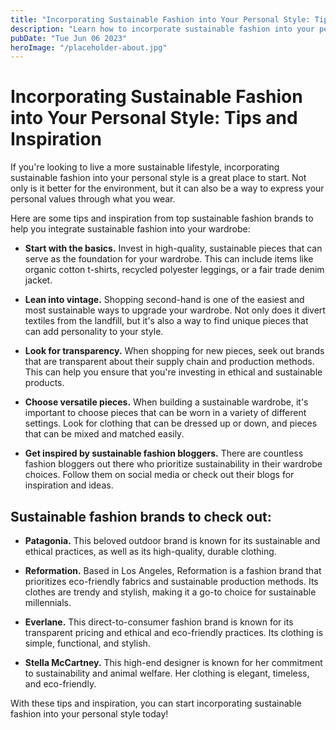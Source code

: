 ```yaml
---
title: "Incorporating Sustainable Fashion into Your Personal Style: Tips"
description: "Learn how to incorporate sustainable fashion into your personal style with these tips and inspiration from top sustainable fashion brands."
pubDate: "Tue Jun 06 2023"
heroImage: "/placeholder-about.jpg"
---
```


# Incorporating Sustainable Fashion into Your Personal Style: Tips and Inspiration

If you&#39;re looking to live a more sustainable lifestyle, incorporating sustainable fashion into your personal style is a great place to start. Not only is it better for the environment, but it can also be a way to express your personal values through what you wear.

Here are some tips and inspiration from top sustainable fashion brands to help you integrate sustainable fashion into your wardrobe:

- **Start with the basics.** Invest in high-quality, sustainable pieces that can serve as the foundation for your wardrobe. This can include items like organic cotton t-shirts, recycled polyester leggings, or a fair trade denim jacket.

- **Lean into vintage.** Shopping second-hand is one of the easiest and most sustainable ways to upgrade your wardrobe. Not only does it divert textiles from the landfill, but it&#39;s also a way to find unique pieces that can add personality to your style.

- **Look for transparency.** When shopping for new pieces, seek out brands that are transparent about their supply chain and production methods. This can help you ensure that you&#39;re investing in ethical and sustainable products.

- **Choose versatile pieces.** When building a sustainable wardrobe, it&#39;s important to choose pieces that can be worn in a variety of different settings. Look for clothing that can be dressed up or down, and pieces that can be mixed and matched easily.

- **Get inspired by sustainable fashion bloggers.** There are countless fashion bloggers out there who prioritize sustainability in their wardrobe choices. Follow them on social media or check out their blogs for inspiration and ideas.

## Sustainable fashion brands to check out:

- **Patagonia.** This beloved outdoor brand is known for its sustainable and ethical practices, as well as its high-quality, durable clothing.

- **Reformation.** Based in Los Angeles, Reformation is a fashion brand that prioritizes eco-friendly fabrics and sustainable production methods. Its clothes are trendy and stylish, making it a go-to choice for sustainable millennials.

- **Everlane.** This direct-to-consumer fashion brand is known for its transparent pricing and ethical and eco-friendly practices. Its clothing is simple, functional, and stylish.

- **Stella McCartney.** This high-end designer is known for her commitment to sustainability and animal welfare. Her clothing is elegant, timeless, and eco-friendly.

With these tips and inspiration, you can start incorporating sustainable fashion into your personal style today!